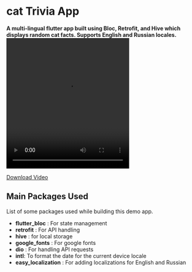 # cat Trivia App


<b align="left">
  A multi-lingual flutter app built using Bloc, Retrofit, and Hive which displays random cat facts. Supports English and Russian locales.
</b>

<video width="320" height="340" controls>
  <source src="[paste-the-direct-link-here](https://drive.google.com/file/d/13lYwynfWezKqd6pgPXZwNJXq8ZWelT1_/view?usp=sharing)" type="video/mp4">
  Your browser does not support the video tag.
</video>

[Download Video](https://drive.google.com/file/d/13lYwynfWezKqd6pgPXZwNJXq8ZWelT1_/view?usp=sharing)

## Main Packages Used

List of some packages used while building this demo app.

<ul>
  <li>
   <strong>flutter_bloc</strong> : For state management
 </li>
   <li>
      <strong>retrofit</strong> : For API handling
  </li>
   <li> 
      <strong>hive</strong> : for local storage
  </li>
   <li>
      <strong>google_fonts</strong> : For google fonts
  </li>
   <li>
      <strong>dio</strong> : For handling API requests
  </li>
   <li>
      <strong>intl</strong>: To format the date for the current device locale
  </li>
   <li>
      <strong>easy_localization</strong> : For adding localizations for English and Russian
  </li>
  
  </ul>


